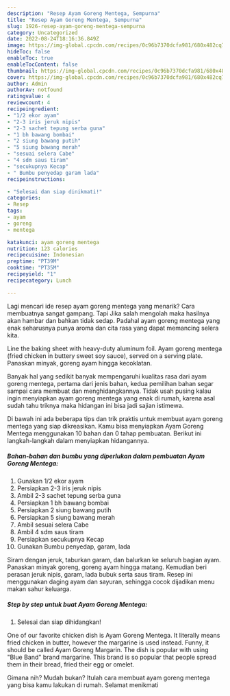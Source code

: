 ```yaml
---
description: "Resep Ayam Goreng Mentega, Sempurna"
title: "Resep Ayam Goreng Mentega, Sempurna"
slug: 1926-resep-ayam-goreng-mentega-sempurna
category: Uncategorized
date: 2022-08-24T18:16:36.849Z
image: https://img-global.cpcdn.com/recipes/0c96b7370dcfa981/680x482cq70/ayam-goreng-mentega-foto-resep-utama.jpg
hideToc: false
enableToc: true
enableTocContent: false
thumbnail: https://img-global.cpcdn.com/recipes/0c96b7370dcfa981/680x482cq70/ayam-goreng-mentega-foto-resep-utama.jpg
cover: https://img-global.cpcdn.com/recipes/0c96b7370dcfa981/680x482cq70/ayam-goreng-mentega-foto-resep-utama.jpg
author: Admin
authorAv: notfound
ratingvalue: 4
reviewcount: 4
recipeingredient:
- "1/2 ekor ayam"
- "2-3 iris jeruk nipis"
- "2-3 sachet tepung serba guna"
- "1 bh bawang bombai"
- "2 siung bawang putih"
- "5 siung bawang merah"
- "sesuai selera Cabe"
- "4 sdm saus tiram"
- "secukupnya Kecap"
- " Bumbu penyedap garam lada"
recipeinstructions:

- "Selesai dan siap dinikmati!"
categories:
- Resep
tags:
- ayam
- goreng
- mentega

katakunci: ayam goreng mentega 
nutrition: 123 calories
recipecuisine: Indonesian
preptime: "PT39M"
cooktime: "PT35M"
recipeyield: "1"
recipecategory: Lunch

---
```



Lagi mencari ide resep ayam goreng mentega yang menarik? Cara membuatnya sangat gampang. Tapi Jika salah mengolah maka hasilnya akan hambar dan bahkan tidak sedap. Padahal ayam goreng mentega yang enak seharusnya punya aroma dan cita rasa yang dapat memancing selera kita.


Line the baking sheet with heavy-duty aluminum foil. Ayam goreng mentega (fried chicken in buttery sweet soy sauce), served on a serving plate. Panaskan minyak, goreng ayam hingga kecoklatan.

Banyak hal yang sedikit banyak mempengaruhi kualitas rasa dari ayam goreng mentega, pertama dari jenis bahan, kedua pemilihan bahan segar sampai cara membuat dan menghidangkannya. Tidak usah pusing kalau ingin menyiapkan ayam goreng mentega yang enak di rumah, karena asal sudah tahu triknya maka hidangan ini bisa jadi sajian istimewa.


Di bawah ini ada beberapa tips dan trik praktis untuk membuat ayam goreng mentega yang siap dikreasikan. Kamu bisa menyiapkan Ayam Goreng Mentega menggunakan 10 bahan dan 0 tahap pembuatan. Berikut ini langkah-langkah dalam menyiapkan hidangannya.

<!--inarticleads1-->

##### Bahan-bahan dan bumbu yang diperlukan dalam pembuatan Ayam Goreng Mentega:

1. Gunakan 1/2 ekor ayam
1. Persiapkan 2-3 iris jeruk nipis
1. Ambil 2-3 sachet tepung serba guna
1. Persiapkan 1 bh bawang bombai
1. Persiapkan 2 siung bawang putih
1. Persiapkan 5 siung bawang merah
1. Ambil sesuai selera Cabe
1. Ambil 4 sdm saus tiram
1. Persiapkan secukupnya Kecap
1. Gunakan  Bumbu penyedap, garam, lada


Siram dengan jeruk, taburkan garam, dan balurkan ke seluruh bagian ayam. Panaskan minyak goreng, goreng ayam hingga matang. Kemudian beri perasan jeruk nipis, garam, lada bubuk serta saus tiram. Resep ini menggunakan daging ayam dan sayuran, sehingga cocok dijadikan menu makan sahur keluarga. 

<!--inarticleads2-->

##### Step by step untuk buat Ayam Goreng Mentega:


1. Selesai dan siap dihidangkan!

One of our favorite chicken dish is Ayam Goreng Mentega. It literally means fried chicken in butter, however the margarine is used instead. Funny, it should be called Ayam Goreng Margarin. The dish is popular with using &#34;Blue Band&#34; brand margarine. This brand is so popular that people spread them in their bread, fried their egg or omelet. 

Gimana nih? Mudah bukan? Itulah cara membuat ayam goreng mentega yang bisa kamu lakukan di rumah. Selamat menikmati
